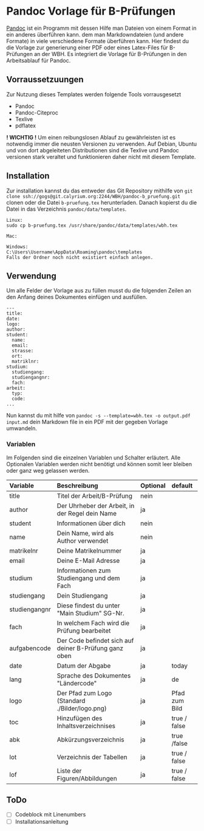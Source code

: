 # Pandoc Vorlage für B-Prüfungen

[Pandoc](https://pandoc.org) ist ein Programm mit dessen Hilfe man Dateien von einem Format in ein anderes überführen kann. dem man Markdowndateien (und andere Formate) in viele verschiedene Formate überführen kann.
Hier findest du die Vorlage zur generierung einer PDF oder eines Latex-Files für B-Prüfungen an der WBH. Es integriert die Vorlage für B-Prüfungen in den Arbeitsablauf für Pandoc.

## Vorraussetzuungen
Zur Nutzung dieses Templates werden folgende Tools vorrausgesetzt

- Pandoc
- Pandoc-Citeproc
- Texlive
- pdflatex

**! WICHTIG !** Um einen reibungslosen Ablauf zu gewährleisten ist es notwendig immer die neusten Versionen zu verwenden. Auf Debian, Ubuntu und von dort abgeleiteten Distributionen sind die Texlive und Pandoc versionen stark veraltet und funktionieren daher nicht mit diesem Template.

## Installation

Zur installation kannst du das entweder das Git Repository mithilfe von `git clone ssh://gogs@git.calyrium.org:2244/WBH/pandoc-b_pruefung.git` clonen oder die Datei `b-pruefung.tex` herunterladen. Danach kopierst du die Datei in das Verzeichnis `pandoc/data/templates`.

```
Linux:
sudo cp b-pruefung.tex /usr/share/pandoc/data/templates/wbh.tex

Mac:

Windows:
C:\Users\Username\AppData\Roaming\pandoc\templates
Falls der Ordner noch nicht existiert einfach anlegen.

```


## Verwendung

Um alle Felder der Vorlage aus zu füllen musst du die folgenden Zeilen an den Anfang deines Dokumentes einfügen und ausfüllen.

```
---
title:
date:
logo:
author:
student:
  name:
  email:
  strasse:
  ort:
  matriklnr:
studium:
  studiengang:
  studiengangnr:
  fach:
arbeit:
  typ:
  code:
...
```

Nun kannst du mit hilfe von `pandoc -s --template=wbh.tex -o output.pdf input.md` dein Markdown file in ein PDF mit der gegeben Vorlage umwandeln.

### Variablen

Im Folgenden sind die einzelnen Variablen und Schalter erläutert. Alle Optionalen Variablen werden nicht benötigt und können somit leer bleiben oder ganz weg gelassen werden.

|   Variable    |                     Beschreibung                      | Optional |    default    |
|:------------- |:----------------------------------------------------- |:-------- |:------------- |
| title         | Titel der Arbeit/B-Prüfung                            | nein     |               |
| author        | Der Uhrheber der Arbeit, in der Regel dein Name       | ja       |               |
| student       | Informationen über dich                               | nein     |               |
| name          | Dein Name, wird als Author verwendet                  | nein     |               |
| matrikelnr    | Deine Matrikelnummer                                  | ja       |               |
| email         | Deine E-Mail Adresse                                  | ja       |               |
| studium       | Informationen zum Studiengang und dem Fach            | ja       |               |
| studiengang   | Dein Studiengang                                      | ja       |               |
| studiengangnr | Diese findest du unter "Main Studium" SG-Nr.          | ja       |               |
| fach          | In welchem Fach wird die Prüfung bearbeitet           | ja       |               |
| aufgabencode  | Der Code befindet sich auf deiner B-Prüfung ganz oben | ja       |               |
| date          | Datum der Abgabe                                      | ja       | today         |
| lang          | Sprache des Dokumentes "Ländercode"                   | ja       | de            |
| logo          | Der Pfad zum Logo (Standard ./Bilder/logo.png)        | ja       | Pfad zum Bild |
| toc           | Hinzufügen des Inhaltsverzeichnises                   | ja       | true / false  |
| abk           | Abkürzungsverzeichnis                                 | ja       | true /false   |
| lot           | Verzeichnis der Tabellen                              | ja       | true / false  |
| lof           | Liste der Figuren/Abbildungen                         | ja       | true / false  |

## ToDo

- [ ] Codeblock mit Linenumbers
- [ ] Installationsanleitung
